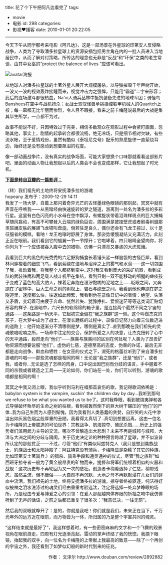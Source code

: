 title: 花了个下午把阿凡达看完了
tags:
  - movie
  - 电影
id: 298
categories:
  - 影视❤播客
date: 2010-01-01 20:22:05
---

今天下午从同学那考来电影《阿凡达》，这是一部场景在外星球的印第安人反侵略战争，人类为了夺取潘多拉星球上的资源安插包括男主角在内的一批人员进入当地居民中，从而了解对付策略，所传达的理念也无非是“反战”和“环保”之类的老生常谈，由其中女巫的“protect the balence of lives ”应该可看出。

![avatar海报](http://farm3.static.flickr.com/2743/4232788471_0a0d05c4e6_t.jpg "avatar")

从地球人对潘多拉星球的土著外星人展开大规模屠杀，以导弹摧毁千年巨树开始，一波又一波的视效轰炸接踵而来，视觉冲击力之强悍，只能用“霸道”二字来形容；此后的连场激斗都很热血，Na'vi人骑兵丛林中抵抗装备先进的地球军团；骑怪鸟Banshees在空中与战机搏杀；女战士驾驭怪兽单挑操控铁甲机械人的Quaritch上校；每一幕都无比华丽而惨烈，令人目不暇接，看来之前卡梅隆说最后的大战是集其毕生所学，一点都不为过。

故事不能说不好，只因特效过于完美，相信多数观众在观影过程中会紧盯画面，忽略其他，事实上，剧情的起承转合都很流畅，绝无冷场，只是细节相对欠缺，有些流水帐，至于爱情戏份，虽然有酷似《泰坦尼克号》配乐的熟悉旋律一直萦绕耳边，始终还是没有感动到想要飙泪的程度。

像一部动画战争片，没有真实的战争场面，可能大家想换个口味那就看看这部影片吧，里面的动画人物让我想起以后的人类会不会也变成那样，它让我想起了时光机。<!--more-->

<span style="text-decoration: underline;">**下面是转自豆瓣的一篇影评：**</span>
<div id="_mcePaste">（转）我们祖先的土地终将安抚潘多拉的游魂</div>
<div id="_mcePaste">hopeany 发布于：2009-12-29 14:11</div>
我发了一场大梦，自戴上那闪着奇异光芒的古怪墨绿色眼镜的那刻起，冥冥中就有声音在呼唤我——从黑暗经由快速旋转的梦之隧道，游离到一处名为潘多拉的多彩行星。这里有白色闪亮的小水母在空中飘浮，有螺旋状带着泪珠样斑点的巨大捕蝇草随风翕动，有高不可攀耸入云端的绿色巨岩，周围满是披挂壁虎或者剧毒树蛙那类斑斓皮肤的展翅飞龙啸叫盘旋。倘若驻足良久，偶尔还会有飞龙王掠过，以十足征服者的模样。看呐！龙王咆哮时舒展了身体，那姿势缓慢凝结又充满活力，此刻正近在眼前。我们看到它的蝠翼一节一节撑开；它咆哮着，四只眼睛全望向你，将你列为下一个应该被吞入腹中去的猎物，仿佛一只漂亮又暴虐的大虎斑蛾。

我看到巨大的黑色的光秃秃的六足野狗捕食长着锤头鲨一样脑袋的古怪巨犀，看到林间穿梭着的细蚊飞鸟，看到萦绕在湿地与沼泽之上的雾气和水滴——这一切包围了我，推动着我，将我整个人都挤到空中..这时我又看到庞大的采矿机器，看到成队的武装铁鹰和两足载人战斗机甲在集结，看到只剩一双不能移动的细腿的瘫痪孩子变成了蓝色的高大豹人，裸着足奔跑在湿泞黏糊的泥地之上……眨眼之间，又奔跑在了密林中、巨大生命之树的树杈上、岩石与绝壁之间，我看到他也奔跑在梦之隧道里，速度那么快，往返如此频繁，我看到他在录像日记中的表情：绝望、失落又矛盾，变幻着可由疲于奔命、恍然若失、犹豫挣扎、爱恨迷茫等等这类词汇贴切形容的样子..在黑暗中，六尺长的软绵绵的箱子里，是连接两个截然不同之宇宙的通路——这条路是一柄天平，它起初完全偏在“我之族群”这一侧。这个叫做杰克的孩子，在大梦中成为了战士，在漫长磨练的过程中，录像日记努力向着三位数迈进的道路上：他开始逐渐分不清哪侧是梦，哪侧是真实了..直到那晚在我们祖先的灵魂歌唱呢喃之所，一场命中注定的交合，保护所爱之人的决意，让杰克扭转了心中的天平通路，毅然走向“他们”——族类与族类间的区别在何处呢？人类为了昂贵矿物资源而想要说服“他们”，虚伪的仁慈，道德至高的态度，伪善的许诺，最后无非都是走向战争、鲜血和牺牲：在女巫的仪式之下，濒死的格蕾丝听到了来自潘多拉游魂的吟唱——那些灵魂都是相同的啊！无论是“我之族群”，还是“他们”，或者我，或者你...无论是选了怎样的肉身，口中说出因巴别而分歧的语言，手中握着不同的杀戮或者建造之工具——无论如何，你们站在一处，你们可以听到，游魂的歌唱都是相同的啊！

冥冥之中我又闭上眼，我似乎听到马利在唱那首哀伤的歌，我记得歌词依稀是：babylon system is the vampire, suckin' the children day by day...我听到那句we refuse to be what you wanted us to be了。这时我睁眼，看到被烧夷弹和各式导弹破坏殆尽的生命之树的枯根，看到被轰然倒下的巨大树干碾压的“他们”的尸体..我为自己生而为人感到惭愧，因为我看到人类愚蠢的贪婪，自狞笑的火花中渗溢出如灰黑色烟尘般厚重的丑陋，我看得太真切了..真切到想要远离，这由一位名为卡梅隆的上帝臆造的可怕世界：宗教战争、航海掠夺、殖民杀戮……历史上的强势者们滥用武力主导的交流，哪次不曾酿造出大悲剧？未来不再是城邦与城邦，大洋与大洲之间的分歧与隔阂，关于历史决定论的种种预言跨越了星球，并不似波普所认定的那般贫乏——不过，尽管“他们”有类似阿兹特克人（我只是想到鹰族战士、豹族战士和太阳神殿了：阿兹特克没有骑兵，卡梅隆显是杂糅了其它的种族，比如印第安土著骑兵.）的猎杀、骑乘手段和通灵通神的仪式，尽管“我之族群”如西班牙掠夺者一般为了黄金般昂贵的矿物而来，提督和将军们统领着相似的火器和战舰：这次历史却不再轮回为又一次的悲壮。创造者卡梅隆选择了仁慈，稍带残忍，虽然主流，但不庸俗——大自然不再沉默，大地之母不再默默浸在儿女们的鲜血中流泪。我们祖先的土地，终将安抚潘多拉的游魂，掠夺者终被驱逐，纯洁得好似被神之泪水洗涤过的魂灵们经由重重考验选汰，注定将选择一处弃梦睁眼的场所，乃是经由专爱与博爱之心的引领：在爱人那超越肉体界限的祈福之吻中我仿佛听到了无声的话语，之前之后都已重复了很多次：“我意已决，一往无前”。

然后我的双眼就睁开了：是的，你就是我吧！你们就是我们，未来正在当下，千万光年外的远方近在眼前，而万物皆为一体，所归属的乃是整个宇宙共同的魂灵。

“这样结束就是最好了”，我这样想着时，有一些密密麻麻的文字和一个飞舞的观景视角在眼前游走，四周有灯光逐渐亮起，雷动的掌声终结了我的恍惚。我摘下眼镜，抬起我的双手，向一位名为卡梅隆的上帝献上我最高的致意——除了一个再创的宇宙之外，我还看到了如梦似幻般的新时代到来的征兆。
<div id="_mcePaste" style="text-align: right;">作者： 文泽尔 http://www.douban.com/review/2892882</div>